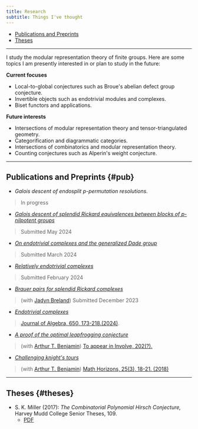 ```yaml
---
title: Research
subtitle: Things I've thought
---
```


- [Publications and Preprints](#pub)
- [Theses](#theses)

---

I study the modular representation theory of finite groups. Here are some topics I am presently interested in or plan to study in the future:

**Current focuses**
- Local-to-global conjectures such as Broue's abelian defect group conjecture.
- Invertible objects such as endotrivial modules and complexes.
- Biset functors and applications.

**Future interests**
- Intersections of modular representation theory and tensor-triangulated geometry.
- Categorification and diagrammatic categories.
- Intersections of combinatorics and modular representation theory.
- Counting conjectures such as Alperin's weight conjecture.

---

## Publications and Preprints {#pub}

- *Galois descent of endosplit $p$-permutation resolutions.*
> In progress
- [*Galois descent of splendid Rickard equivalences between blocks of* $p$*-nilpotent groups*](https://arxiv.org/abs/2405.16061)
> Submitted May 2024
- [*On endotrivial complexes and the generalized Dade group*](https://arxiv.org/abs/2403.04088)
> Submitted March 2024
- [*Relatively endotrivial complexes*](https://arxiv.org/abs/2402.08042)
> Submitted February 2024
- [*Brauer pairs for splendid Rickard complexes*](https://arxiv.org/abs/2312.10258)
> (with [Jadyn Breland](https://people.ucsc.edu/~jbreland/index.html))
> Submitted December 2023
- [*Endotrivial complexes*](https://arxiv.org/abs/2309.12138)
> [Journal of Algebra, 650, 173-218.(2024)](https://www.sciencedirect.com/science/article/pii/S0021869324001728).
- [*A proof of the optimal leapfrogging conjecture*](https://arxiv.org/abs/2110.08319)
> (with [Arthur T. Benjamin](https://www.arthurbenjamin.info/))
> [To appear in Involve, 202(?).](https://msp.org/soon/coming.php?jpath=involve)
- [*Challenging knight's tours*](https://math.hmc.edu/benjamin/wp-content/uploads/sites/5/2019/06/Challenging-Knight%E2%80%99s-Tours.pdf)
> (with [Arthur T. Benjamin](https://www.arthurbenjamin.info/))
> [Math Horizons, 25(3), 18-21. (2018)](https://www.tandfonline.com/doi/full/10.1080/10724117.2018.1424460)


---

## Theses {#theses}

- S. K. Miller (2017): *The Combinatorial Polynomial Hirsch Conjecture,* Harvey Mudd College Senior Theses, 109.
  - [PDF](https://scholarship.claremont.edu/cgi/viewcontent.cgi?article=1096&context=hmc_theses)



